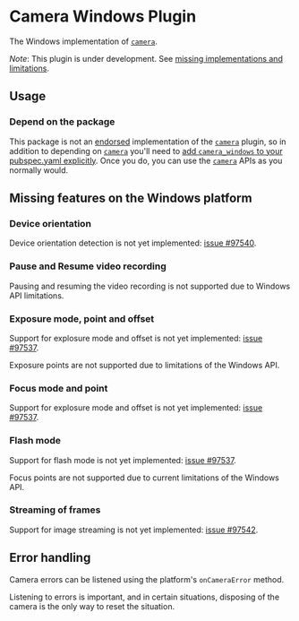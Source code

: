 # Camera Windows Plugin

The Windows implementation of [`camera`][camera].

_Note_: This plugin is under development.
See [missing implementations and limitations](#missing-features-on-the-windows-platform).

## Usage

### Depend on the package

This package is not an [endorsed][endorsed-federated-plugin]
implementation of the [`camera`][camera] plugin, so in addition to depending
on [`camera`][camera] you'll need to
[add `camera_windows` to your pubspec.yaml explicitly][install].
Once you do, you can use the [`camera`][camera] APIs as you normally would.

## Missing features on the Windows platform

### Device orientation

Device orientation detection
is not yet implemented: [issue #97540][device-orientation-issue].

### Pause and Resume video recording

Pausing and resuming the video recording
is not supported due to Windows API limitations.

### Exposure mode, point and offset

Support for explosure mode and offset
is not yet implemented: [issue #97537][camera-control-issue].

Exposure points are not supported due to
limitations of the Windows API.

### Focus mode and point

Support for explosure mode and offset
is not yet implemented: [issue #97537][camera-control-issue].

### Flash mode

Support for flash mode is not yet implemented: [issue #97537][camera-control-issue].

Focus points are not supported due to
current limitations of the Windows API.

### Streaming of frames

Support for image streaming is not yet implemented: [issue #97542][image-streams-issue].

## Error handling

Camera errors can be listened using the platform's `onCameraError` method.

Listening to errors is important, and in certain situations,
disposing of the camera is the only way to reset the situation.

<!-- Links -->

[camera]: https://pub.dev/packages/camera
[endorsed-federated-plugin]: https://flutter.dev/to/endorsed-federated-plugin
[install]: https://pub.dev/packages/camera_windows/install
[camera-control-issue]: https://github.com/flutter/flutter/issues/97537
[device-orientation-issue]: https://github.com/flutter/flutter/issues/97540
[image-streams-issue]: https://github.com/flutter/flutter/issues/97542
